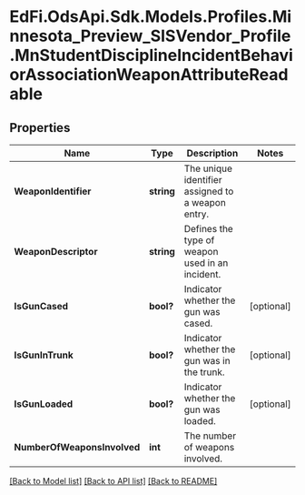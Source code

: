 # EdFi.OdsApi.Sdk.Models.Profiles.Minnesota_Preview_SISVendor_Profile.MnStudentDisciplineIncidentBehaviorAssociationWeaponAttributeReadable

## Properties

Name | Type | Description | Notes
------------ | ------------- | ------------- | -------------
**WeaponIdentifier** | **string** | The unique identifier assigned to a weapon entry. | 
**WeaponDescriptor** | **string** | Defines the type of weapon used in an incident. | 
**IsGunCased** | **bool?** | Indicator whether the gun was cased. | [optional] 
**IsGunInTrunk** | **bool?** | Indicator whether the gun was in the trunk. | [optional] 
**IsGunLoaded** | **bool?** | Indicator whether the gun was loaded. | [optional] 
**NumberOfWeaponsInvolved** | **int** | The number of weapons involved. | 

[[Back to Model list]](../README.md#documentation-for-models) [[Back to API list]](../README.md#documentation-for-api-endpoints) [[Back to README]](../README.md)

